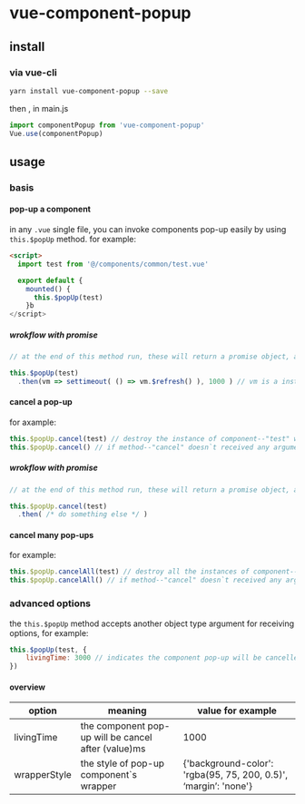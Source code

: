 # vue-component-popup

## install
### via vue-cli
``` bash
yarn install vue-component-popup --save
```
then , in main.js
``` javascript
import componentPopup from 'vue-component-popup'
Vue.use(componentPopup)
```
## usage
### basis
#### pop-up a component
in any ``` .vue ``` single file, you can invoke components pop-up easily by using ``` this.$popUp ```  method. for example: 
``` html
<script>
  import test from '@/components/common/test.vue'

  export default {
    mounted() {
      this.$popUp(test)
    }b
</script>
```
##### wrokflow with promise
```javascript
// at the end of this method run, these will return a promise object, and the instance of given component in arguments will be resolved while the instance being mounted.

this.$popUp(test)
  .then(vm => settimeout( () => vm.$refresh() ), 1000 ) // vm is a instance of test
```


#### cancel a pop-up
for axample:
``` javascript
this.$popUp.cancel(test) // destroy the instance of component--"test" with its wrapper.
this.$popUp.cancel() // if method--"cancel" doesn`t received any argument, it will destroy the lastest popped component.
```
##### wrokflow with promise
```javascript
// at the end of this method run, these will return a promise object, and undefineded will be resolved while the instance being destroyed.

this.$popUp.cancel(test)
  .then( /* do something else */ )
```

#### cancel many pop-ups
for example:
``` javascript
this.$popUp.cancelAll(test) // destroy all the instances of component--"test" with these wrappers
this.$popUp.cancelAll() // if method--"cancel" doesn`t received any argument, it will destroy all popped components.
```

### advanced options
the ``` this.$popUp ``` method accepts another object type argument for receiving options,
for example:
``` javascript
this.$popUp(test, {
	livingTime: 3000 // indicates the component pop-up will be cancelled after 3000ms.
})
```
#### overview
| option    |  meaning | value for example |
| --------- | -------- | -------- |
| livingTime  | the component pop-up will be cancel after (value)ms | 1000 |
| wrapperStyle | the style of pop-up component`s wrapper| {'background-color': 'rgba(95, 75, 200, 0.5)', ‘margin’: 'none'} |
